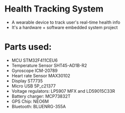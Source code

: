 # Health Tracking System
* A wearable device to track user's real-time health info
* It's a hardware + software embedded system project

# Parts used:
*	MCU STM32F411CEU6
*	Temperature Sensor SHT45-AD1B-R2
*	Gyroscope ICM-20789
*	Heart rate Sensor MAX30102
*	Display ST7735
* Micro USB 5P_c21377
* Voltage regulators: LP5907 MFX and LD59015C33R
* Battery charger: MCP73832T
* GPS Chip: NEO6M
* Bluetooth: BLUENRG-355A

